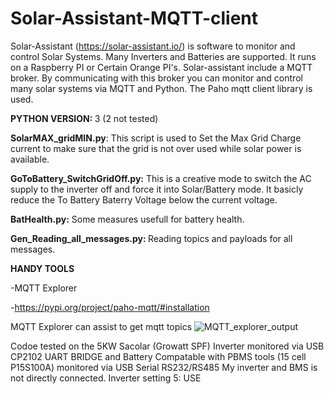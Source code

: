 # Solar-Assistant-MQTT-client
Solar-Assistant (https://solar-assistant.io/) is software to monitor and control Solar Systems. Many Inverters and Batteries are supported. It runs on a Raspberry PI or Certain Orange PI's. Solar-assistant include a MQTT broker. By communicating with this broker you can monitor and control many solar systems via MQTT and Python. The Paho mqtt client library is used.

<B>PYTHON VERSION: </B>3 (2 not tested)

<B>SolarMAX_gridMIN.py</B>: This script is used to Set the Max Grid Charge current to make sure that the grid is not over used while solar power is available.

<B>GoToBattery_SwitchGridOff.py:</B> This is a creative mode to switch the AC supply to the inverter off and force it into Solar/Battery mode. It basicly reduce the To Battery Baterry Voltage below the current voltage.

<B>BatHealth.py:</B> Some measures usefull for battery health.

<B>Gen_Reading_all_messages.py: </B> Reading topics and payloads for all messages.

<B>HANDY TOOLS</B>

-MQTT Explorer

-<a href="https://pypi.org/project/paho-mqtt/#installation">https://pypi.org/project/paho-mqtt/#installation</a>

MQTT Explorer can assist to get mqtt topics
![MQTT_explorer_output](https://user-images.githubusercontent.com/38969599/218340039-4c75988e-688d-4592-a8c8-425108d2c6df.jpg)

Codoe tested on the 5KW Sacolar (Growatt SPF) Inverter monitored via USB CP2102 UART BRIDGE and Battery Compatable with PBMS tools (15 cell P15S100A) monitored via USB Serial RS232/RS485
My inverter and BMS is not directly connected. Inverter setting 5: USE
